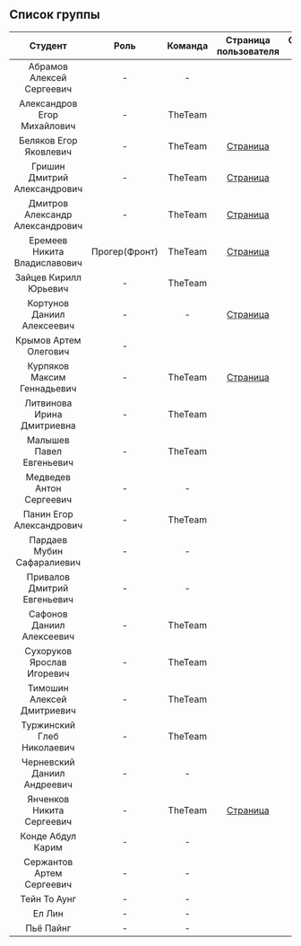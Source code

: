 
## Список группы

| Студент | Роль | Команда | Страница пользователя | Страница-отчет | Проект | Лаб 1 | Лаб 2 | Лаб 3 |
| :---:   | :-:  |   :-:   |   :-:    |  :-: |  :-:   |    :-:   |   :-:    |    :-:    |
| Абрамов Алексей Сергеевич | - | - |  | [Отчет](https://shprechen.github.io) | - | - | - | - |
| Александров Егор Михайлович | - | TheTeam |  | [Отчет](https://idm-19-01-antonov.github.io) | - | - | - | - |
| Беляков Егор Яковлевич | - | TheTeam | [Страница](https://github.com/Qwer1ty7) | [Отчет](https://arzhannikovdmitry.github.io) | - | - | - | - |
| Гришин Дмитрий Александрович | - | TheTeam | [Страница](https://github.com/maximglin) | [Отчет](https://shprechen.github.io) | - |  | - | - |
| Дмитров Александр Александрович | - | TheTeam | [Страница](https://github.com/ffrip) | [Отчет](https://shprechen.github.io) | - | - | - | - |
| Еремеев Никита Владиславович | Прогер(Фронт) | TheTeam | [Страница](https://github.com/tweecezor) | [Отчет](https://tweecezor.github.io/labaInet/) | - | - | - | - |
| Зайцев Кирилл Юрьевич | - | TheTeam |  | [Отчет](https://shprechen.github.io) | - | - | - | - |
| Кортунов Даниил Алексеевич | - | - | [Страница](https://github.com/danietta-k) | [Отчет](https://shprechen.github.io) | - | - | - | - |
| Крымов Артем Олегович | - |  |  | [Отчет](https://shprechen.github.io) | - | - | - | - |
| Курпяков Максим Геннадьевич | - | TheTeam | [Страница](https://github.com/Berserker-Of-Akihabara) | [Отчет](https://shprechen.github.io) | - | - | - | - |
| Литвинова Ирина Дмитриевна | - | TheTeam |  | [Отчет](https://shprechen.github.io) | - | - | - | - |
| Малышев Павел Евгеньевич | - | TheTeam |  | [Отчет](https://shprechen.github.io) | - | - | - | - |
| Медведев Антон Сергеевич | - | - |  | [Отчет](https://shprechen.github.io) | - | - | - | - |
| Панин Егор Александрович | - | TheTeam |  | [Отчет](https://shprechen.github.io) | - | - | - | - |
| Пардаев Мубин Сафаралиевич | - | - |  | [Отчет](https://shprechen.github.io) | - | - | - | - |
| Привалов Дмитрий Евгеньевич | - | - |  | [Отчет](https://shprechen.github.io) | - | - | - | - |
| Сафонов Даниил Алексеевич | - | TheTeam |  | [Отчет](https://shprechen.github.io) | - | - | - | - |
| Сухоруков Ярослав Игоревич | - | TheTeam |  | [Отчет](https://shprechen.github.io) | - | - | - | - |
| Тимошин Алексей Дмитриевич | - | TheTeam |  | [Отчет](https://shprechen.github.io) | - | - | - | - |
| Туржинский Глеб Николаевич | - | TheTeam |  | [Отчет](https://shprechen.github.io) | - | - | - | - |
| Черневский Даниил Андреевич | - | - |  | [Отчет](https://shprechen.github.io) | - | - | - | - |
| Янченков Никита Сергеевич | - | TheTeam | [Страница](https://github.com/nikiyani) | [Отчет](https://nikiyani.github.io/Lab/) | - | - | - | - |
| Конде Абдул Карим | - | - |  | [Отчет](https://shprechen.github.io) | - | - | - | - |
| Сержантов Артем Сергеевич | - | - |  | [Отчет](https://shprechen.github.io) | - | - | - | - |
| Тейн То Аунг | - | - |  | [Отчет](https://shprechen.github.io) | - | - | - | - |
| Ел Лин | - | - |  | [Отчет](https://shprechen.github.io) | - | - | - | - |
| Пьё Пайнг | - | - |  | [Отчет](https://shprechen.github.io) | - | - | - | - |